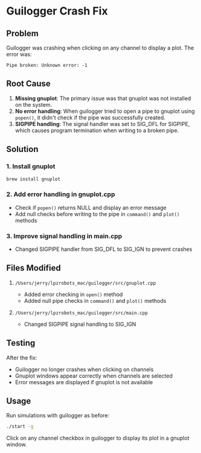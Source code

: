 # Guilogger Crash Fix

## Problem
Guilogger was crashing when clicking on any channel to display a plot. The error was:
```
Pipe broken: Unknown error: -1
```

## Root Cause
1. **Missing gnuplot**: The primary issue was that gnuplot was not installed on the system.
2. **No error handling**: When guilogger tried to open a pipe to gnuplot using `popen()`, it didn't check if the pipe was successfully created.
3. **SIGPIPE handling**: The signal handler was set to SIG_DFL for SIGPIPE, which causes program termination when writing to a broken pipe.

## Solution

### 1. Install gnuplot
```bash
brew install gnuplot
```

### 2. Add error handling in gnuplot.cpp
- Check if `popen()` returns NULL and display an error message
- Add null checks before writing to the pipe in `command()` and `plot()` methods

### 3. Improve signal handling in main.cpp
- Changed SIGPIPE handler from SIG_DFL to SIG_IGN to prevent crashes

## Files Modified
1. `/Users/jerry/lpzrobots_mac/guilogger/src/gnuplot.cpp`
   - Added error checking in `open()` method
   - Added null pipe checks in `command()` and `plot()` methods

2. `/Users/jerry/lpzrobots_mac/guilogger/src/main.cpp`
   - Changed SIGPIPE signal handling to SIG_IGN

## Testing
After the fix:
- Guilogger no longer crashes when clicking on channels
- Gnuplot windows appear correctly when channels are selected
- Error messages are displayed if gnuplot is not available

## Usage
Run simulations with guilogger as before:
```bash
./start -g
```

Click on any channel checkbox in guilogger to display its plot in a gnuplot window.
